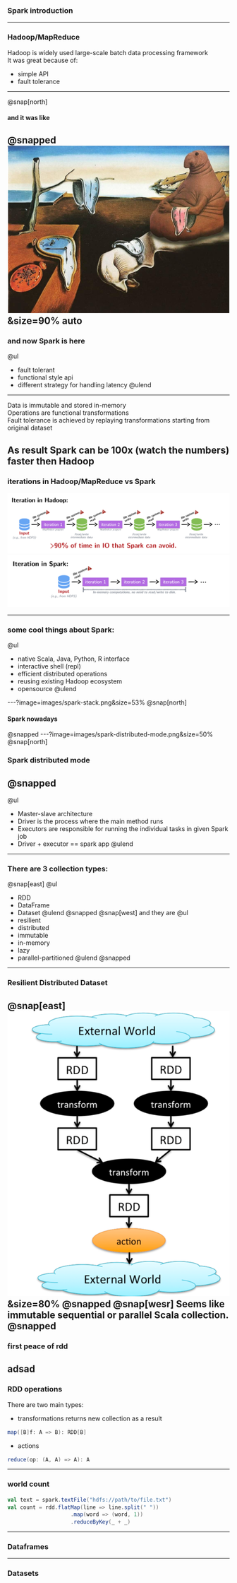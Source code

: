 ### Spark introduction

---
### Hadoop/MapReduce

Hadoop is widely used large-scale batch data processing framework  
It was great because of:
* simple API
* fault tolerance
---
@snap[north]
#### and it was like
@snapped
![WaitingForSpark](images/endless-waiting.png)&size=90% auto
---
### and now Spark is here
@ul
* fault tolerant
* functional style api
* different strategy for handling latency @ulend
--- 
Data is immutable and stored in-memory     
Operations are functional transformations       
Fault tolerance is achieved by replaying transformations starting from original dataset     
  
As result Spark can be 100x (watch the numbers) faster then Hadoop      
---
### iterations in Hadoop/MapReduce vs Spark
![Hadoop iterations](images/hadoop-iterations.png)
![Spark iterations](images/spark-iterations.png)

---
### some cool things about Spark: 
@ul
* native Scala, Java, Python, R interface   
* interactive shell (repl)    
* efficient distributed operations   
* reusing existing Hadoop ecosystem  
* opensource @ulend

---?image=images/spark-stack.png&size=53%
@snap[north]
#### Spark nowadays
@snapped
---?image=images/spark-distributed-mode.png&size=50%
@snap[north]
### Spark distributed mode
@snapped
---
@ul
* Master-slave architecture   
* Driver is the process where the main method runs  
* Executors are responsible for running the individual tasks in given Spark job
* Driver + executor == spark app @ulend
---
### There are 3 collection types:
@snap[east]
@ul 
* RDD
* DataFrame
* Dataset @ulend
@snapped
@snap[west]
and they are
@ul
* resilient
* distributed
* immutable
* in-memory
* lazy
* parallel-partitioned @ulend
@snapped
--- 
### Resilient Distributed Dataset 
@snap[east]
![RDD Flow](images/rdd-flow.png)&size=80%
@snapped
@snap[wesr]
Seems like immutable sequential or parallel Scala collection.
@snapped
---
### first peace of rdd
adsad
---
### RDD operations
There are two main types:
* transformations
returns new collection as a result
```scala
map([B]f: A => B): RDD[B]
```
* actions
```scala
reduce(op: (A, A) => A): A
```
---
### world count 
```scala
val text = spark.textFile("hdfs://path/to/file.txt")
val count = rdd.flatMap(line => line.split(" "))
                    .map(word => (word, 1))
                    .reduceByKey(_ + _)
```
---
### Dataframes
---
### Datasets